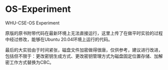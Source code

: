 # OS-Experiment
WHU-CSE-OS Experiment

原版的原书附带代码在最新环境上无法直接运行，这里上传了在做平时实验的过程中经过修改，能够在Ubuntu 20.04环境上运行的代码。

最后的大实验由于时间紧张，磁盘文件加密做得很唐，仅供参考，建议进行改进，包括但不限于：更改密钥生成方式、更改密钥管理方式为磁盘固定位置存储、加解密工作方式替换为CBC。
